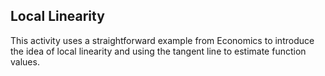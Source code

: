 ## Local Linearity

This activity uses a straightforward example from Economics to introduce the idea of local linearity and using the tangent line to estimate function values.  
